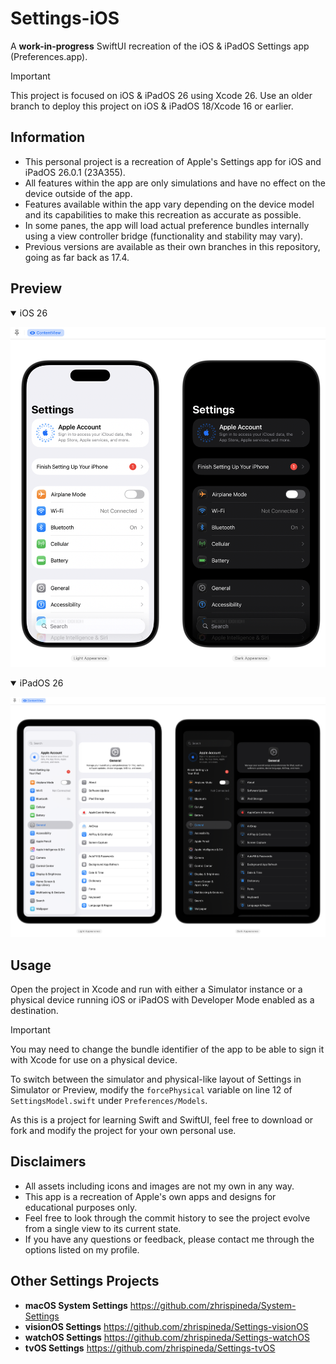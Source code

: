 # Settings-iOS
A **work-in-progress** SwiftUI recreation of the iOS & iPadOS Settings app (Preferences.app).

> [!IMPORTANT]  
> This project is focused on iOS & iPadOS 26 using Xcode 26. Use an older branch to deploy this project on iOS & iPadOS 18/Xcode 16 or earlier.

## Information
- This personal project is a recreation of Apple's Settings app for iOS and iPadOS 26.0.1 (23A355).
- All features within the app are only simulations and have no effect on the device outside of the app.
- Features available within the app vary depending on the device model and its capabilities to make this recreation as accurate as possible.
- In some panes, the app will load actual preference bundles internally using a view controller bridge (functionality and stability may vary).
- Previous versions are available as their own branches in this repository, going as far back as 17.4.

## Preview

<details open>
<summary>iOS 26</summary>
  
![An image displaying the project's Settings app in the canvas for iPhone, matching the updated appearance of iOS 26.](Assets/26Phone.png)

</details>

<details open>
<summary>iPadOS 26</summary>
  
![An image displaying the project's Settings app in the canvas for iPad, matching the updated appearance of iPadOS 26.](Assets/26Pad.png)

</details>

## Usage
Open the project in Xcode and run with either a Simulator instance or a physical device running iOS or iPadOS with Developer Mode enabled as a destination.

> [!IMPORTANT]  
> You may need to change the bundle identifier of the app to be able to sign it with Xcode for use on a physical device.

To switch between the simulator and physical-like layout of Settings in Simulator or Preview, modify the `forcePhysical` variable on line 12 of `SettingsModel.swift` under `Preferences/Models`.

As this is a project for learning Swift and SwiftUI, feel free to download or fork and modify the project for your own personal use.

## Disclaimers
- All assets including icons and images are not my own in any way.
- This app is a recreation of Apple's own apps and designs for educational purposes only.
- Feel free to look through the commit history to see the project evolve from a single view to its current state.
- If you have any questions or feedback, please contact me through the options listed on my profile.

## Other Settings Projects
- **macOS System Settings** https://github.com/zhrispineda/System-Settings
- **visionOS Settings** https://github.com/zhrispineda/Settings-visionOS
- **watchOS Settings** https://github.com/zhrispineda/Settings-watchOS
- **tvOS Settings** https://github.com/zhrispineda/Settings-tvOS
